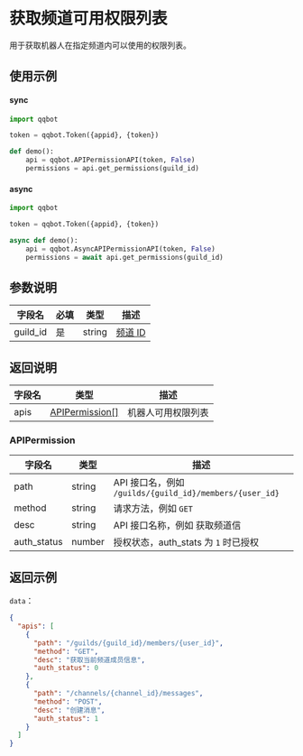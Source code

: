 # 获取频道可用权限列表 

用于获取机器人在指定频道内可以使用的权限列表。

## 使用示例

#### sync

```python
import qqbot

token = qqbot.Token({appid}, {token})

def demo():
    api = qqbot.APIPermissionAPI(token, False)
    permissions = api.get_permissions(guild_id)
```

#### async

```python
import qqbot

token = qqbot.Token({appid}, {token})

async def demo():
    api = qqbot.AsyncAPIPermissionAPI(token, False)
    permissions = await api.get_permissions(guild_id)
```

## 参数说明

| 字段名  | 必填 | 类型   | 描述                         |
| ------- | ---- | ------ | ---------------------------- |
| guild_id | 是   | string | [频道 ID](../../model/guild.md) |

## 返回说明

| 字段名 | 类型                              | 描述               |
| ------ | --------------------------------- | ------------------ |
| apis   | [APIPermission[]](#APIPermission) | 机器人可用权限列表 |

### APIPermission

| 字段名      | 类型   | 描述                                                    |
| ----------- | ------ | ------------------------------------------------------- |
| path        | string | API 接口名，例如 `/guilds/{guild_id}/members/{user_id}` |
| method      | string | 请求方法，例如 `GET`                                    |
| desc        | string | API 接口名称，例如 获取频道信                           |
| auth_status | number | 授权状态，auth_stats 为 `1` 时已授权                    |

## 返回示例

`data`：

```json
{
  "apis": [
    {
      "path": "/guilds/{guild_id}/members/{user_id}",
      "method": "GET",
      "desc": "获取当前频道成员信息",
      "auth_status": 0
    },
    {
      "path": "/channels/{channel_id}/messages",
      "method": "POST",
      "desc": "创建消息",
      "auth_status": 1
    }
  ]
}
```
